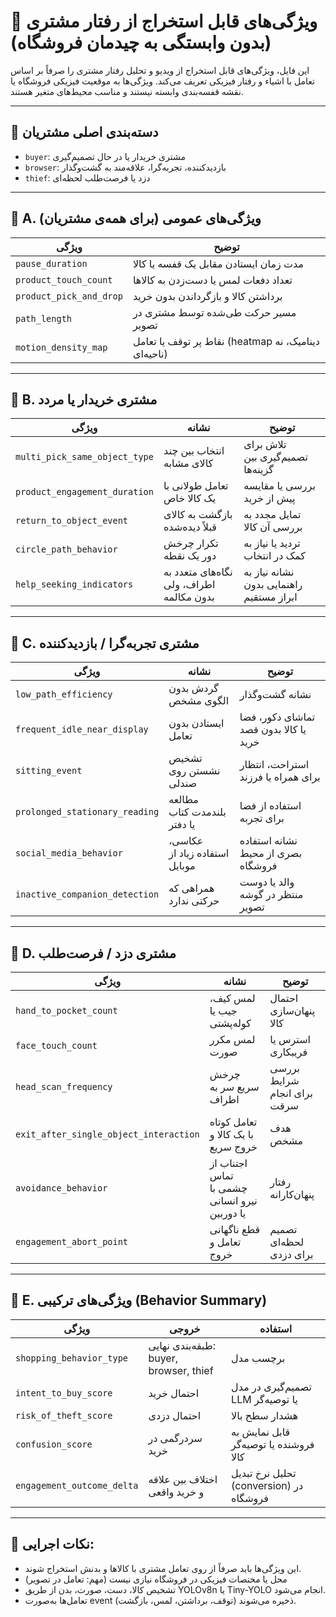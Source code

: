 # 🧩 ویژگی‌های قابل استخراج از رفتار مشتری (بدون وابستگی به چیدمان فروشگاه)

این فایل، ویژگی‌های قابل استخراج از ویدیو و تحلیل رفتار مشتری را صرفاً بر اساس تعامل با اشیاء و رفتار فیزیکی تعریف می‌کند. ویژگی‌ها به موقعیت فیزیکی فروشگاه یا نقشه قفسه‌بندی وابسته نیستند و مناسب محیط‌های متغیر هستند.

---

## 👥 دسته‌بندی اصلی مشتریان

- `buyer`: مشتری خریدار یا در حال تصمیم‌گیری  
- `browser`: بازدیدکننده، تجربه‌گرا، علاقه‌مند به گشت‌وگذار  
- `thief`: دزد یا فرصت‌طلب لحظه‌ای

---

## 🔹 A. ویژگی‌های عمومی (برای همه‌ی مشتریان)

| ویژگی | توضیح |
|--------|--------|
| `pause_duration` | مدت زمان ایستادن مقابل یک قفسه یا کالا |
| `product_touch_count` | تعداد دفعات لمس یا دست‌زدن به کالاها |
| `product_pick_and_drop` | برداشتن کالا و بازگرداندن بدون خرید |
| `path_length` | مسیر حرکت طی‌شده توسط مشتری در تصویر |
| `motion_density_map` | نقاط پر توقف یا تعامل (heatmap دینامیک، نه ناحیه‌ای) |

---

## 🔸 B. مشتری خریدار یا مردد

| ویژگی | نشانه | توضیح |
|--------|--------|--------|
| `multi_pick_same_object_type` | انتخاب بین چند کالای مشابه | تلاش برای تصمیم‌گیری بین گزینه‌ها |
| `product_engagement_duration` | تعامل طولانی با یک کالا خاص | بررسی یا مقایسه پیش از خرید |
| `return_to_object_event` | بازگشت به کالای قبلاً دیده‌شده | تمایل مجدد به بررسی آن کالا |
| `circle_path_behavior` | تکرار چرخش دور یک نقطه | تردید یا نیاز به کمک در انتخاب |
| `help_seeking_indicators` | نگاه‌های متعدد به اطراف، ولی بدون مکالمه | نشانه نیاز به راهنمایی بدون ابراز مستقیم |

---

## 🔸 C. مشتری تجربه‌گرا / بازدیدکننده

| ویژگی | نشانه | توضیح |
|--------|--------|--------|
| `low_path_efficiency` | گردش بدون الگوی مشخص | نشانه گشت‌وگذار |
| `frequent_idle_near_display` | ایستادن بدون تعامل | تماشای دکور، فضا یا کالا بدون قصد خرید |
| `sitting_event` | تشخیص نشستن روی صندلی | استراحت، انتظار برای همراه یا فرزند |
| `prolonged_stationary_reading` | مطالعه بلندمدت کتاب یا دفتر | استفاده از فضا برای تجربه |
| `social_media_behavior` | عکاسی، استفاده زیاد از موبایل | نشانه استفاده بصری از محیط فروشگاه |
| `inactive_companion_detection` | همراهی که حرکتی ندارد | والد یا دوست منتظر در گوشه تصویر |

---

## 🔸 D. مشتری دزد / فرصت‌طلب

| ویژگی | نشانه | توضیح |
|--------|--------|--------|
| `hand_to_pocket_count` | لمس کیف، جیب یا کوله‌پشتی | احتمال پنهان‌سازی کالا |
| `face_touch_count` | لمس مکرر صورت | استرس یا فریبکاری |
| `head_scan_frequency` | چرخش سریع سر به اطراف | بررسی شرایط برای انجام سرقت |
| `exit_after_single_object_interaction` | تعامل کوتاه با یک کالا و خروج سریع | هدف مشخص |
| `avoidance_behavior` | اجتناب از تماس چشمی با نیرو انسانی یا دوربین | رفتار پنهان‌کارانه |
| `engagement_abort_point` | قطع ناگهانی تعامل و خروج | تصمیم لحظه‌ای برای دزدی |

---

## 🔸 E. ویژگی‌های ترکیبی (Behavior Summary)

| ویژگی | خروجی | استفاده |
|--------|--------|--------|
| `shopping_behavior_type` | طبقه‌بندی نهایی: buyer, browser, thief | برچسب مدل |
| `intent_to_buy_score` | احتمال خرید | تصمیم‌گیری در مدل LLM یا توصیه‌گر |
| `risk_of_theft_score` | احتمال دزدی | هشدار سطح بالا |
| `confusion_score` | سردرگمی در خرید | قابل نمایش به فروشنده یا توصیه‌گر کالا |
| `engagement_outcome_delta` | اختلاف بین علاقه و خرید واقعی | تحلیل نرخ تبدیل (conversion) در فروشگاه |

---

## 🧠 نکات اجرایی:

- این ویژگی‌ها باید صرفاً از روی تعامل مشتری با کالاها و بدنش استخراج شوند.
- محل یا مختصات فیزیکی در فروشگاه نیازی نیست (مهم: تعامل در تصویر)
- تشخیص کالا، دست، صورت، بدن از طریق YOLOv8n یا Tiny-YOLO انجام می‌شود.
- تعامل‌ها به‌صورت event (توقف، برداشتن، لمس، بازگشت) ذخیره می‌شوند.
